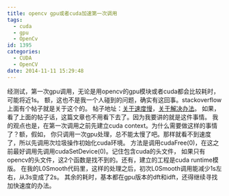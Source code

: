 ```yaml
---
title: opencv gpu或者cuda加速第一次调用
tags:
  - cuda
  - gpu
  - OpenCv
id: 1395
categories:
  - CUDA
  - OpenCV
date: 2014-11-11 15:29:48
---
```


经测试，第一次gpu调用，无论是用opencv的gpu模块或者cuda都会比较耗时，可能将近1s。
额，这也不是我一个人碰到的问题，确实有这回事。stackoverflow上面有个帖子就是关于这个的。
帖子地址：[关于速度慢](http://stackoverflow.com/questions/12074281/why-opencv-gpu-codes-is-slower-than-cpu)，[关于解决办法](https://stackoverflow.com/questions/10415204/how-to-create-a-cuda-context)。
如果，看了上面的帖子话，这篇文章也不用看下去了。因为我要讲的就是这件事情。
我的观点也是，在第一次调用之前先建立cuda context。为什么需要做这样的事情了？额，假如，
你只调用一次gpu处理，总不能太慢了吧。那样就看不到速度了，所以先调用次垃圾操作初始化cuda环境。
方法是调用cudaFree(0)，在这之前最好调用先调用cudaSetDevice(0)。记住包含cuda的头文件，
如果只有opencv的头文件，这2个函数是找不到的。还有，建立的工程是cuda runtime模版。
在我的L0Smooth代码里，这样的处理之后，初次L0Smooth调用能减少1s左右，从3s变成了2s。
其余的耗时，基本都在gpu版本的dft和idft，还得继续寻找加快速度的办法。